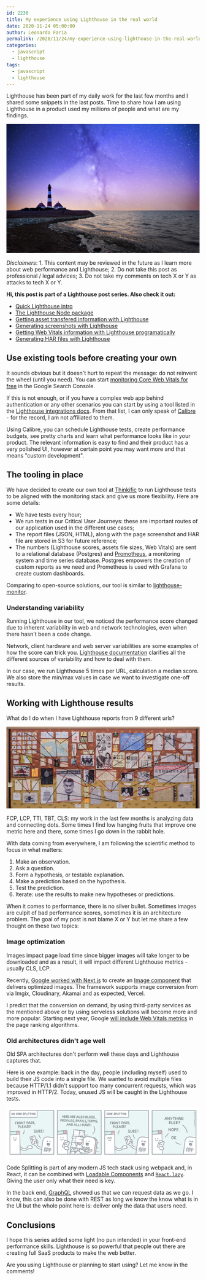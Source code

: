 ```yaml
---
id: 2230
title: My experience using Lighthouse in the real world
date: 2020-11-24 05:00:00
author: Leonardo Faria
permalink: /2020/11/24/my-experience-using-lighthouse-in-the-real-world
categories:
  - javascript
  - lighthouse
tags:
  - javascript
  - lighthouse
---
```


Lighthouse has been part of my daily work for the last few months and I shared some snippets in the last posts. Time to share how I am using Lighthouse in a product used my millions of people and what are my findings.

![Lighthouse photo by Robert Wiedemann](/wp-content/uploads/2020/11/lighthouse.jpg)

_Disclaimers_: 1. This content may be reviewed in the future as I learn more about web performance and Lighthouse; 2. Do not take this post as professional / legal advices; 3. Do not take my comments on tech X or Y as attacks to tech X or Y.

<div class="my-10 p-4 border border-gray-6 rounded-md bg-white">
<strong>Hi, this post is part of a Lighthouse post series. Also check it out:</strong>

<ul>
<li><a href="/2020/11/24/the-undocumented-lighthouse-guide#quick-lighthouse-intro">Quick Lighthouse intro</a></li>
<li><a href="/2020/11/24/the-undocumented-lighthouse-guide#the-lighthouse-node-package">The Lighthouse Node package</a></li>
<li><a href="/2020/11/24/getting-asset-transfered-information-with-lighthouse/">Getting asset transfered information with Lighthouse</a></li>
<li><a href="/2020/11/24/generating-screenshots-with-lighthouse/">Generating screenshots with Lighthouse</a></li>
<li><a href="/2020/11/24/getting-web-vitals-information-with-lighthouse/">Getting Web Vitals information with Lighthouse programatically</a></li>
<li><a href="/2020/11/24/creating-har-files-with-lighthouse/">Generating HAR files with Lighthouse</a></li>
</ul>
</div>

## Use existing tools before creating your own

It sounds obvious but it doesn't hurt to repeat the message: do not reinvent the wheel (until you need). You can start [monitoring Core Web Vitals for free](https://support.google.com/webmasters/answer/9205520) in the Google Search Console. 

If this is not enough, or if you have a complex web app behind authentication or any other scenarios you can start by using a tool listed in the [Lighthouse integrations docs](https://github.com/GoogleChrome/lighthouse#lighthouse-integrations-in-web-perf-services). From that list, I can only speak of [Calibre](https://calibreapp.com) - for the record, I am not affiliated to them.

Using Calibre, you can schedule Lighthouse tests, create performance budgets, see pretty charts and learn what performance looks like in your product. The relevant information is easy to find and their product has a very polished UI, however at certain point you may want more and that means "custom development".

## The tooling in place

We have decided to create our own tool at [Thinkific](https://thinkific.com) to run Lighthouse tests to be aligned with the monitoring stack and give us more flexibility. Here are some details:

- We have tests every hour;
- We run tests in our Critical User Journeys: these are important routes of our application used in the different use cases;
- The report files (JSON, HTML), along with the page screenshot and HAR file are stored in S3 for future reference;
- The numbers (Lighthouse scores, assets file sizes, Web Vitals) are sent to a relational database (Postgres) and [Promotheus](https://prometheus.io/), a monitoring system and time series database. Postgres empowers the creation of custom reports as we need and Prometheus is used with Grafana to create custom dashboards.

Comparing to open-source solutions, our tool is similar to [lighthouse-monitor](https://github.com/Verivox/lighthouse-monitor/).

### Understanding variability

Running Lighthouse in our tool, we noticed the performance score changed due to inherent variability in web and network technologies, even when there hasn't been a code change.

Network, client hardware and web server variabilities are some examples of how the score can trick you. [Lighthouse documentation](https://github.com/GoogleChrome/lighthouse/blob/master/docs/variability.md) clarifies all the different sources of variability and how to deal with them.

In our case, we run Lighthouse 5 times per URL, calculation a median score. We also store the min/max values in case we want to investigate one-off results.

## Working with Lighthouse results

What do I do when I have Lighthouse reports from 9 different urls?

![Detective wall, from the Isle of Dogs movie](/wp-content/uploads/2020/11/detective-wall.jpg)

FCP, LCP, TTI, TBT, CLS: my work in the last few months is analyzing data and connecting dots. Some times I find low hanging fruits that improve one metric here and there, some times I go down in the rabbit hole.

With data coming from everywhere, I am following the scientific method to focus in what matters:

1. Make an observation.
2. Ask a question.
3. Form a hypothesis, or testable explanation.
3. Make a prediction based on the hypothesis.
4. Test the prediction.
5. Iterate: use the results to make new hypotheses or predictions.

When it comes to performance, there is no silver bullet. Sometimes images are culpit of bad performance scores, sometimes it is an architecture problem. The goal of my post is not blame X or Y but let me share a few thought on these two topics: 

### Image optimization

Images impact page load time since bigger images will take longer to be downloaded and as a result, it will impact different Lighthouse metrics - usually CLS, LCP. 

Recently, [Google worked with Next.js](https://github.com/vercel/next.js/discussions/16832) to create an [Image component](https://nextjs.org/docs/basic-features/image-optimization) that delivers optimized images. The framework supports image conversion from via Imgix, Cloudinary, Akamai and as expected, Vercel.

I predict that the conversion on demand, by using third-party services as the mentioned above or by using serveless solutions will become more and more popular. Starting next year, Google [will include Web Vitals metrics](https://developers.google.com/search/blog/2020/11/timing-for-page-experience) in the page ranking algorithms.
### Old architectures didn't age well

Old SPA architectures don't perform well these days and Lighthouse captures that.

Here is one example: back in the day, people (including myself) used to build their JS code into a single file. We wanted to avoid multiple files because HTTP/1.1 didn't support too many concurrent requests, which was improved in HTTP/2. Today, unused JS will be caught in the Lighthouse tests. 

![Code splitting cartoon by Crystallize](/wp-content/uploads/2020/11/codesplitting.png)

Code Splitting is part of any modern JS tech stack using webpack and, in React, it can be combined with [Loadable Components](https://loadable-components.com/docs/getting-started/) and [`React.lazy`](https://reactjs.org/docs/code-splitting.html#reactlazy). Giving the user only what their need is key. 

In the back end, [GraphQL](https://graphql.org/) showed us that we can request data as we go. I know, this can also be done with REST as long we know the know what is in the UI but the whole point here is: deliver only the data that users need.

## Conclusions

I hope this series added some light (no pun intended) in your front-end performance skills. Lighthouse is so powerful that people out there are creating full SaaS products to make the web better.

Are you using Lighthouse or planning to start using? Let me know in the comments!